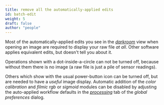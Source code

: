 ```yaml
---
title: remove all the automatically-applied edits
id: batch-edit
weight: 5
draft: false
author: "people"
---
```


Most of the automatically-applied edits you see in the
[_darkroom_](../darkroom.md) view when opening an image are required
to display your raw file _at all_.  Other software applies equivalent
edits, but doesn't tell you about it.

Operations shown with a dot-inside-a-circle can not be turned off,
because without them there is no image (a raw file is just a pile of
sensor readings).

Others which show with the usual power-button icon can be turned off,
but are needed to have a _useful_ image display.  Automatic addition
of the _color calibration_ and _filmic rgb_ or _sigmoid_ modules can
be disabled by adjusting the auto-applied workflow defaults in the
[_processing_](../preferences-settings/processing.md) tab of the
_global preferences_ dialog.
